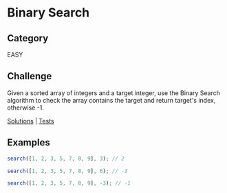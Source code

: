 # Binary Search

## Category

EASY

## Challenge

Given a sorted array of integers and a target integer, use the Binary Search algorithm to check the array contains the target and return target's index, otherwise -1.

[Solutions](solution.js) | [Tests](solution.test.js)

## Examples

```js
search([1, 2, 3, 5, 7, 8, 9], 3); // 2

search([1, 2, 3, 5, 7, 8, 9], 6); // -1

search([1, 2, 3, 5, 7, 8, 9], -3); // -1
```
